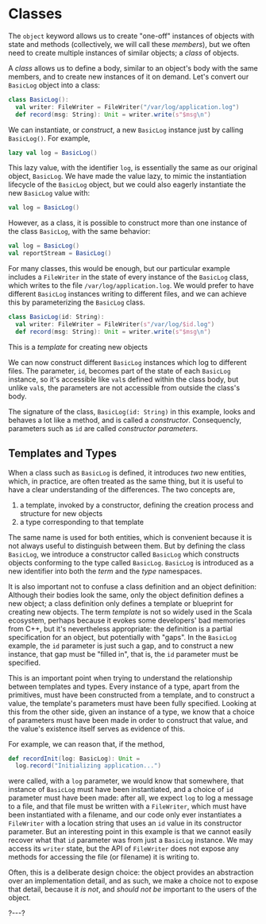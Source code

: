 # Classes

The `object` keyword allows us to create "one-off" instances of objects with state and methods (collectively, we
will call these _members_), but we often need to create multiple instances of similar objects; a _class_ of
objects.

A _class_ allows us to define a body, similar to an object's body with the same members, and to create new
instances of it on demand. Let's convert our `BasicLog` object into a class:

```scala
class BasicLog():
  val writer: FileWriter = FileWriter("/var/log/application.log")
  def record(msg: String): Unit = writer.write(s"$msg\n")
```

We can instantiate, or _construct_, a new `BasicLog` instance just by calling `BasicLog()`. For example,
```scala
lazy val log = BasicLog()
```

This lazy value, with the identifier `log`, is essentially the same as our original object, `BasicLog`. We have
made the value lazy, to mimic the instantiation lifecycle of the `BasicLog` object, but we could also eagerly
instantiate the new `BasicLog` value with:
```scala
val log = BasicLog()
```

However, as a class, it is possible to construct more than one instance of the class `BasicLog`, with the same
behavior:
```scala
val log = BasicLog()
val reportStream = BasicLog()
```

For many classes, this would be enough, but our particular example includes a `FileWriter` in the state of every
instance of the `BasicLog` class, which writes to the file `/var/log/application.log`. We would prefer to have
different `BasicLog` instances writing to different files, and we can achieve this by parameterizing the
`BasicLog` class.

```scala
class BasicLog(id: String):
  val writer: FileWriter = FileWriter(s"/var/log/$id.log")
  def record(msg: String): Unit = writer.write(s"$msg\n")
```

This is a _template_ for creating new objects

We can now construct different `BasicLog` instances which log to different files. The parameter, `id`, becomes
part of the state of each `BasicLog` instance, so it's accessible like `val`s defined within the class body, but
unlike `val`s, the parameters are not accessible from outside the class's body.

The signature of the class, `BasicLog(id: String)` in this example, looks and behaves a lot like a method, and
is called a _constructor_. Consequencly, parameters such as `id` are called _constructor parameters_.

## Templates and Types

When a class such as `BasicLog` is defined, it introduces _two_ new entities, which, in practice, are often
treated as the same thing, but it is useful to have a clear understanding of the differences. The two concepts
are,
1. a template, invoked by a constructor, defining the creation process and structure for new objects
2. a type corresponding to that template

The same name is used for both entities, which is convenient because it is not always useful to distinguish
between them. But by defining the class `BasicLog`, we introduce a constructor called `BasicLog` which
constructs objects conforming to the type called `BasicLog`. `BasicLog` is introduced as a new identifier into
both the _term_ and the _type_ namespaces.

It is also important not to confuse a class definition and an object definition: Although their bodies look
the same, only the object definition defines a new object; a class definition only defines a template or
blueprint for creating new objects. The term _template_ is not so widely used in the Scala ecosystem, perhaps
because it evokes some developers' bad memories from C++, but it's nevertheless appropriate: the definition is
a partial specification for an object, but potentially with "gaps". In the `BasicLog` example, the `id`
parameter is just such a gap, and to construct a new instance, that gap must be "filled in", that is, the `id`
parameter must be specified.

This is an important point when trying to understand the relationship between templates and types. Every
instance of a type, apart from the primitives, must have been constructed from a template, and to construct a
value, the template's parameters must have been fully specified. Looking at this from the other side, given an
instance of a type, we know that a choice of parameters must have been made in order to construct that value,
and the value's existence itself serves as evidence of this.

For example, we can reason that, if the method,
```scala
def recordInit(log: BasicLog): Unit =
  log.record("Initializing application...")
```
were called, with a `log` parameter, we would know that somewhere, that instance of `BasicLog` must have been
instantiated, and a choice of `id` parameter must have been made: after all, we expect `log` to log a message to
a file, and that file must be written with a `FileWriter`, which must have been instantiated with a filename,
and our code only ever instantiates a `FileWriter` with a location string that uses an `id` value in its
constructor parameter. But an interesting point in this example is that we cannot easily recover what that `id`
parameter was from just a `BasicLog` instance. We may access its `writer` state, but the API of `FileWriter`
does not expose any methods for accessing the file (or filename) it is writing to.

Often, this is a deliberate design choice: the object provides an abstraction over an implementation detail, and
as such, we make a choice not to expose that detail, because it _is not_, and _should not be_ important to the
users of the object.

?---?